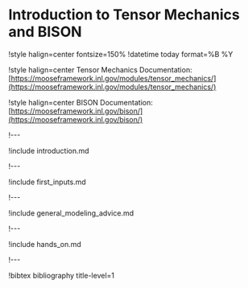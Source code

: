 # Introduction to Tensor Mechanics and BISON

!style halign=center fontsize=150%
!datetime today format=%B %Y

!style halign=center
Tensor Mechanics Documentation: [https://mooseframework.inl.gov/modules/tensor_mechanics/](https://mooseframework.inl.gov/modules/tensor_mechanics/)

!style halign=center
BISON Documentation: [https://mooseframework.inl.gov/bison/](https://mooseframework.inl.gov/bison/)

!---

!include introduction.md

<!---
!include git_stuff.md
--->

!---

!include first_inputs.md

!---

!include general_modeling_advice.md

<!---
!include visualizing_results.md
!include meshing.md
--->

!---

!include hands_on.md

!---

!bibtex bibliography title-level=1
